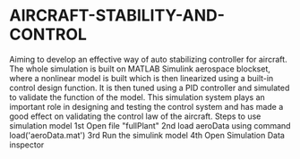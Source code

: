 # AIRCRAFT-STABILITY-AND-CONTROL
Aiming to develop an effective way of auto stabilizing controller for aircraft. The whole simulation is built on MATLAB Simulink aerospace blockset, where a nonlinear model is built which is then linearized using a built-in control design function. It is then tuned using a PID controller and simulated to validate the function of the model. This simulation system plays an important role in designing and testing the control system and has made a good effect on validating the control law of the aircraft.
Steps to use simulation model
1st Open file "fullPlant"
2nd load aeroData using command load('aeroData.mat')
3rd Run the simulink model
4th Open Simulation Data inspector

